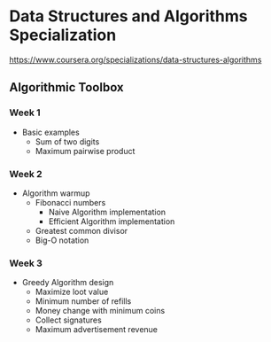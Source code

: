 # Data Structures and Algorithms Specialization
https://www.coursera.org/specializations/data-structures-algorithms

## Algorithmic Toolbox

### Week 1
* Basic examples
  * Sum of two digits
  * Maximum pairwise product

### Week 2
* Algorithm warmup
  * Fibonacci numbers
    * Naive Algorithm implementation
    * Efficient Algorithm implementation
  * Greatest common divisor
  * Big-O notation

### Week 3
* Greedy Algorithm design
  * Maximize loot value
  * Minimum number of refills
  * Money change with minimum coins
  * Collect signatures
  * Maximum advertisement revenue
  
